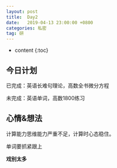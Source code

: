 ```yaml
---
layout: post
title:  Day2
date:   2019-04-13 23:00:00 +0800
categories: 私密
tag: 研
---
```


* content
{:toc}


今日计划
--------------------------


已完成：英语长难句理论，高数全书微分方程


未完成：英语单词，高数1800练习


心情&想法
----------------------------


计算能力思维能力严重不足，计算时心态稳住。


单词要抓紧跟上


**戏别太多**
